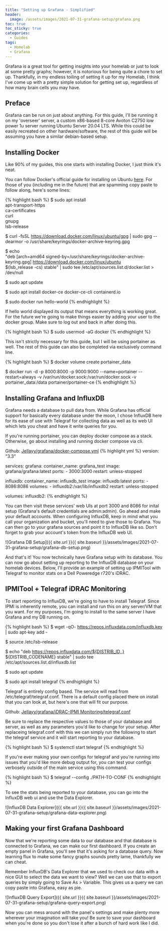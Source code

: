```yaml
---
title: "Setting up Grafana - Simplified"
header:
  image: /assets/images/2021-07-31-grafana-setup/grafana.png
toc: true
toc_sticky: true
categories:
  - Guides
tags:
  - Homelab
  - Grafana
---
```


Grafana is a great tool for getting insights into your homelab or just to look at some pretty graphs; however, it is notorious for being quite a chore to set up. Thankfully, in my endless toiling of setting it up for my Homelab, I think I've come up with a pretty simple solution for getting set up, regardless of how many brain cells you may have.

## Preface

Grafana can be run on just about anything. For this guide, I'll be running it on my 'overseer' server, a custom x86-based 8-core Avoton C2750 low power 1u server running Ubuntu Server 20.04 LTS. While this could be easily recreated on other hardware/software, the rest of this guide will be assuming you have a similar debian-based setup.

## Installing Docker

Like 90% of my guides, this one starts with installing Docker, I just think it's neat.

You can follow Docker's official guide for installing on Ubuntu [here](https://docs.docker.com/engine/install/ubuntu/). For those of you (including me in the future) that are spamming copy paste to follow along, here's some lines:

{% highlight bash %}
$ sudo apt install \
    apt-transport-https \
    ca-certificates \
    curl \
    gnupg \
    lsb-release
    
$ curl -fsSL https://download.docker.com/linux/ubuntu/gpg | sudo gpg --dearmor -o /usr/share/keyrings/docker-archive-keyring.gpg

$ echo \
  "deb [arch=amd64 signed-by=/usr/share/keyrings/docker-archive-keyring.gpg] https://download.docker.com/linux/ubuntu \
  $(lsb_release -cs) stable" | sudo tee /etc/apt/sources.list.d/docker.list > /dev/null

$ sudo apt update

$ sudo apt install docker-ce docker-ce-cli containerd.io

$ sudo docker run hello-world
{% endhighlight %}

If hello world displayed its output that means everything is working great. For the future we're going to make things easier by adding your user to the docker group. Make sure to log out and back in after doing this.

{% highlight bash %}
$ sudo usermod -aG docker <YOUR-USER>
{% endhighlight %}
 
This isn't strictly necessary for this guide, but I will be using portainer as well. The rest of this guide can also be completed via exclusively command line.

{% highlight bash %}
$ docker volume create portainer_data

$ docker run -d -p 8000:8000 -p 9000:9000 --name=portainer --restart=always -v /var/run/docker.sock:/var/run/docker.sock -v portainer_data:/data portainer/portainer-ce
{% endhighlight %}

## Installing Grafana and InfluxDB

Grafana needs a database to pull data from. While Grafana has official support for basically every database under the moon, I chose InfluxDB here for its ease of use with Telegraf for collecting data as well as its web UI which lets you cheat and have it write queries for you.

If you're running portainer, you can deploy docker compose as a stack. Otherwise, go about installing and running docker compose via cli.

Github: [Jellayy/grafana/docker-compose.yml](https://github.com/Jellayy/grafana/blob/master/docker-compose.yml)
{% highlight yml %}
version: "3.3"

services:
  grafana:
    container_name: grafana_test
    image: grafana/grafana:latest
    ports:
      - 3000:3000
    restart: unless-stopped

  influxdb:
    container_name: influxdb_test
    image: influxdb:latest
    ports:
      - 8086:8086
    volumes:
      - influxdb2:/var/lib/influxdb2
    restart: unless-stopped

volumes:
  influxdb2:
{% endhighlight %}

You can then visit these services' web UIs at port 3000 and 8086 for inital setup (Grafana's default credentials are admin:admin). Go ahead and make your default accounts. When configuring InfluxDB, keep in mind what you call your organization and bucket, you'll need to give those to Grafana. You can then go to your grafana sources and point it to InfluxDB like so. Don't forget to grab your account's token from the InfluxDB web UI.

![Grafana DB Setup]({{ site.url }}{{ site.baseurl }}/assets/images/2021-07-31-grafana-setup/grafana-db-setup.png)

And that's it! You now technically have Grafana setup with its database. You can now go about setting up reporting to the InfluxDB database on your homelab devices. Below, I'll provide an example of setting up IPMITool with Telegraf to monitor stats on a Dell Poweredge r720's iDRAC.

## IPMITool + Telegraf iDRAC Monitoring

To start reporting to InfluxDB, we're going to have to install Telegraf. Since IPMI is inherently remote, you can install and run this on any server/VM that you want. For my purposes, I'm going to install to the same server I have Grafana and my DB running on.

{% highlight bash %}
$ wget -qO- https://repos.influxdata.com/influxdb.key | sudo apt-key add -

$ source /etc/lsb-release

$ echo "deb https://repos.influxdata.com/${DISTRIB_ID,,} ${DISTRIB_CODENAME} stable" | sudo tee /etc/apt/sources.list.d/influxdb.list

$ sudo apt update

$ sudo apt install telegraf
{% endhighlight %}

Telegraf is entirely config based. The service will read from /etc/telegraf/telegraf.conf. There is a default config placed there on install that you can look at, but here's one that will fit our purpose.

Github: [Jellayy/grafana/iDRAC-IPMI Monitoring/telegraf.conf](https://github.com/Jellayy/grafana/blob/master/iDRAC-IPMI%20Monitoring/telegraf.conf)

Be sure to replace the respective values to those of your database and server, as well as any parameters you'd like to change for your setup. After replaceing telegraf.conf with this we can simply run the following to start the telegraf service and it will start reporting to your database.

{% highlight bash %}
$ systemctl start telegraf
{% endhighlight %}

If you're ever making your own configs for telegraf and you're running into issues that you'd like more debug output for, you can test your configs verbosely outside of the main service using this command.

{% highlight bash %}
$ telegraf --config ./PATH-TO-CONF
{% endhighlight %}

To see the stats being reported to your database, you can go into the InfluxDB web ui and use the Data Explorer.

![InfluxDB Data Explorer]({{ site.url }}{{ site.baseurl }}/assets/images/2021-07-31-grafana-setup/grafana-data-explorer.png)

## Making your first Grafana Dashboard

Now that we're reporting some data to our database and that database is connected to Grafana, we can make our first dashboard. If you create an empty panel in Grafana, you'll see that it's asking for a database query. Now learning flux to make some fancy graphs sounds pretty lame, thankfully we can cheat.

Remember InfluxDB's Data Explorer that we used to check our data with a nice GUI to select the data we want to view? Well we can use that to export queries by simply going to Save As > Variable. This gives us a query we can copy paste into Grafana, easy as pie.

![InfluxDB Query Export]({{ site.url }}{{ site.baseurl }}/assets/images/2021-07-31-grafana-setup/grafana-query-export.png)

Now you can mess around with the panel's settings and make plenty more wherever your imagination will take you! Be sure to save your dashboard when you're done so you don't lose it after a bunch of hard work like I did.

